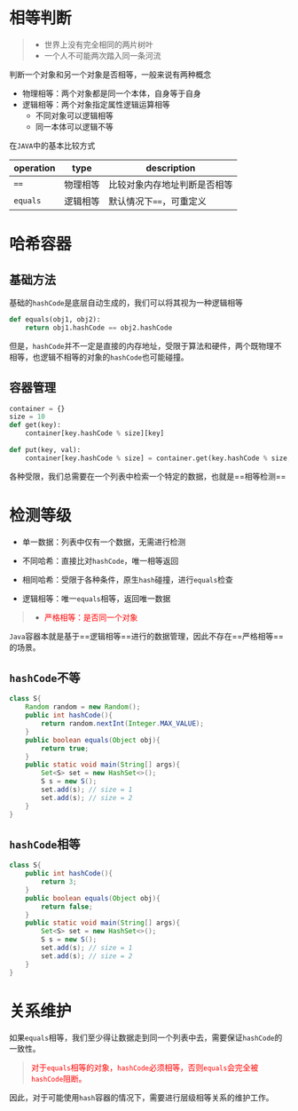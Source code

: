 # 相等判断

> - 世界上没有完全相同的两片树叶
> - 一个人不可能两次踏入同一条河流

判断一个对象和另一个对象是否相等，一般来说有两种概念

- 物理相等：两个对象都是同一个本体，自身等于自身
- 逻辑相等：两个对象指定属性逻辑运算相等
  - 不同对象可以逻辑相等
  - 同一本体可以逻辑不等

在``JAVA``中的基本比较方式

| operation  | type     | description                  |
| ---------- | -------- | ---------------------------- |
| ``==``     | 物理相等 | 比较对象内存地址判断是否相等 |
| ``equals`` | 逻辑相等 | 默认情况下``==``，可重定义   |

# 哈希容器

## 基础方法

基础的``hashCode``是底层自动生成的，我们可以将其视为一种逻辑相等

```python
def equals(obj1, obj2):
    return obj1.hashCode == obj2.hashCode
```

但是，``hashCode``并不一定是直接的内存地址，受限于算法和硬件，两个既物理不相等，也逻辑不相等的对象的``hashCode``也可能碰撞。

## 容器管理

```python
container = {}
size = 10
def get(key):
    container[key.hashCode % size][key]
    
def put(key, val):
    container[key.hashCode % size] = container.get(key.hashCode % size, []) + [{key:val}]
```

各种受限，我们总需要在一个列表中检索一个特定的数据，也就是==相等检测==

# 检测等级

- 单一数据：列表中仅有一个数据，无需进行检测

- 不同哈希：直接比对``hashCode``，唯一相等返回

- 相同哈希：受限于各种条件，原生``hash``碰撞，进行``equals``检查
- 逻辑相等：唯一``equals``相等，返回唯一数据

> - <font color='red'>严格相等：是否同一个对象</font>

``Java``容器本就是基于==逻辑相等==进行的数据管理，因此不存在==严格相等==的场景。

## ``hashCode``不等

```java
class S{
    Random random = new Random();
    public int hashCode(){
        return random.nextInt(Integer.MAX_VALUE);
    }
    public boolean equals(Object obj){
        return true;
    }
    public static void main(String[] args){
        Set<S> set = new HashSet<>();
        S s = new S();
        set.add(s); // size = 1
        set.add(s); // size = 2
    }
}
```
## ``hashCode``相等

```java
class S{
    public int hashCode(){
        return 3;
    }
    public boolean equals(Object obj){
        return false;
    }
    public static void main(String[] args){
        Set<S> set = new HashSet<>();
        S s = new S();
        set.add(s); // size = 1
        set.add(s); // size = 2
    }
}
```

# 关系维护

如果``equals``相等，我们至少得让数据走到同一个列表中去，需要保证``hashCode``的一致性。

> <font color='red'>对于``equals``相等的对象，``hashCode``必须相等，否则``equals``会完全被``hashCode``阻断。</font>

因此，对于可能使用``hash``容器的情况下，需要进行层级相等关系的维护工作。